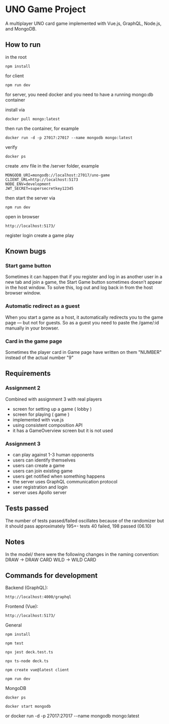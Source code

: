 # UNO Game Project

A multiplayer UNO card game implemented with Vue.js, GraphQL, Node.js, and MongoDB.

## How to run

in the root

    npm install

for client

    npm run dev

for server, you need docker and you need to have a running mongo:db container

install via

    docker pull mongo:latest

then run the container, for example

    docker run -d -p 27017:27017 --name mongodb mongo:latest
  
verify

    docker ps

create .env file in the /server folder, example

    MONGODB_URI=mongodb://localhost:27017/uno-game
    CLIENT_URL=http://localhost:5173
    NODE_ENV=development
    JWT_SECRET=supersecretkey12345

then start the server via

    npm run dev

open in browser

    http://localhost:5173/

register
login
create a game
play

## Known bugs

### Start game button

Sometimes it can happen that if you register and log in as another user in a new tab and join a game, 
the Start Game button sometimes doesn’t appear in the host window.
To solve this, log out and log back in from the host browser window.

### Automatic redirect as a guest

When you start a game as a host, it automatically redirects you to the game page —
but not for guests.
So as a guest you need to paste the /game/:id manually in your browser.

### Card in the game page

Sometimes the player card in Game page have written on them "NUMBER" instead of the actual number "9"

## Requirements

### Assignment 2

Combined with assignment 3 with real players
- screen for setting up a game ( lobby )
- screen for playing ( game )
- implemented with vue.js
- using consistent composition API
- it has a GameOverview screen but it is not used

### Assignment 3

- can play against 1-3 human opponents
- users can identify themselves
- users can create a game
- users can join existing game
- users get notified when something happens
- the server uses GraphQL communication protocol
- user registration and login
- server uses Apollo server

## Tests passed

The number of tests passed/failed oscillates because of the randomizer but it should pass approximately 195+- tests
40 failed, 198 passed (06.10)

## Notes

In the model/ there were the following changes in the naming convention:
DRAW -> DRAW CARD
WILD -> WILD CARD

## Commands for development

Backend (GraphQL):

    http://localhost:4000/graphql

Frontend (Vue):

    http://localhost:5173/
General

    npm install

    npm test

    npx jest deck.test.ts

    npx ts-node deck.ts

    npm create vue@latest client
    
    npm run dev

MongoDB

    docker ps

    docker start mongodb
or
    docker run -d -p 27017:27017 --name mongodb mongo:latest
